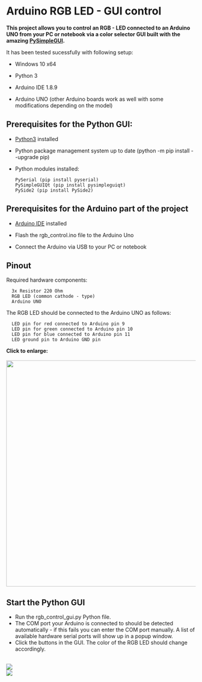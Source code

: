 # Arduino RGB LED - GUI control
**This project allows you to control an RGB - LED connected to an Arduino UNO from your PC or notebook via a color selector GUI built with the amazing [PySimpleGUI](https://pysimplegui.readthedocs.io/en/latest/).**

It has been tested sucessfully with following setup:

* Windows 10 x64

* Python 3

* Arduino IDE 1.8.9

* Arduino UNO (other Arduino boards work as well with some modifications depending on the model)

## Prerequisites for the Python GUI:


* [Python3](https://www.python.org/downloads/) installed 

* Python package management system up to date (python -m pip install --upgrade pip)

* Python modules installed:

      PySerial (pip install pyserial)
      PySimpleGUIQt (pip install pysimpleguiqt)
      PySide2 (pip install PySide2)

## Prerequisites for the Arduino part of the project

* [Arduino IDE](https://www.arduino.cc/reference/en/) installed

* Flash the rgb_control.ino file to the Arduino Uno


* Connect the Arduino via USB to your PC or notebook

## Pinout
Required hardware components:

      3x Resistor 220 Ohm
      RGB LED (common cathode - type)
      Arduino UNO
      
The RGB LED should be connected to the Arduino UNO as follows:

      LED pin for red connected to Arduino pin 9
      LED pin for green connected to Arduino pin 10
      LED pin for blue connected to Arduino pin 11
      LED ground pin to Arduino GND pin       

<b>Click to enlarge:</b> 
</br> </br>
<img src="https://i.imgur.com/NEBTWak.png" width="600">


## Start the Python GUI

* Run the rgb_control_gui.py Python file.
* The COM port your Arduino is connected to should be detected automatically - if this fails you can enter the COM port manually. A list of available hardware serial ports will show up in a popup window.
* Click the buttons in the GUI. The color of the RGB LED should change accordingly.
  
</br>

<img src="https://i.imgur.com/EEbAoNf.jpg">

</br>

<img src="https://i.imgur.com/EXJVYeP.jpg">
  
  
